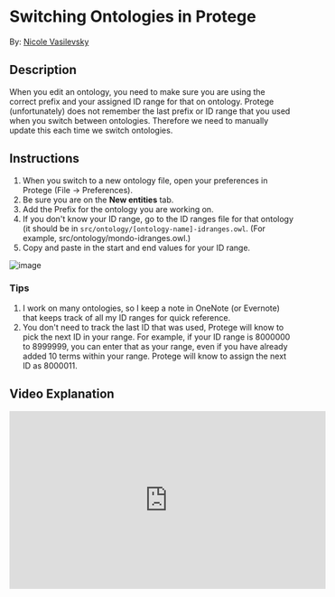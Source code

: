 # Switching Ontologies in Protege
By: [Nicole Vasilevsky](https://orcid.org/0000-0001-5208-3432)

## Description
When you edit an ontology, you need to make sure you are using the correct prefix and your assigned ID range for that on ontology. Protege (unfortunately) does
not remember the last prefix or ID range that you used when you switch between ontologies. Therefore we need to manually update this each time we switch ontologies.

## Instructions
1. When you switch to a new ontology file, open your preferences in Protege (File -> Preferences).
2. Be sure you are on the **New entities** tab.
3. Add the Prefix for the ontology you are working on.
4. If you don't know your ID range, go to the ID ranges file for that ontology (it should be in `src/ontology/[ontology-name]-idranges.owl`. (For example, src/ontology/mondo-idranges.owl.)
5. Copy and paste in the start and end values for your ID range.

![image](https://user-images.githubusercontent.com/6722114/135540561-c16cd127-a9d7-4192-88b0-f323bf0c918f.png)

### Tips
1. I work on many ontologies, so I keep a note in OneNote (or Evernote) that keeps track of all my ID ranges for quick reference.
2. You don't need to track the last ID that was used, Protege will know to pick the next ID in your range. For example, if your ID range is 8000000 to 8999999, you can enter that as your range, even if you have already added 10 terms within your range. Protege will know to assign the next ID as 8000011.

## Video Explanation

<iframe width="560" height="315" src="https://www.youtube.com/embed/ttK_3z_PJ4E" title="YouTube video player" frameborder="0" allow="accelerometer; autoplay; clipboard-write; encrypted-media; gyroscope; picture-in-picture" allowfullscreen></iframe>
